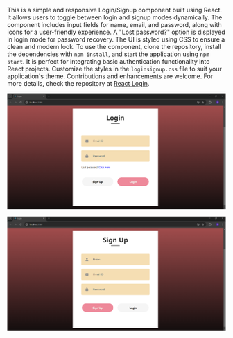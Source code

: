 This is a simple and responsive Login/Signup component built using React. It allows users to toggle between login and signup modes dynamically. The component includes input fields for name, email, and password, along with icons for a user-friendly experience. A "Lost password?" option is displayed in login mode for password recovery. The UI is styled using CSS to ensure a clean and modern look. To use the component, clone the repository, install the dependencies with `npm install`, and start the application using `npm start`. It is perfect for integrating basic authentication functionality into React projects. Customize the styles in the `loginsignup.css` file to suit your application's theme. Contributions and enhancements are welcome. For more details, check the repository at [React Login](https://github.com/RaajeshKumaar17/React-Login.git).


![Alt text](https://github.com/RaajeshKumaar17/React-Login/blob/df0383a9e333534f9385dbcca72d2b4edc613846/op/login.png)


![Alt text](https://github.com/RaajeshKumaar17/React-Login/blob/df0383a9e333534f9385dbcca72d2b4edc613846/op/signup.png)
